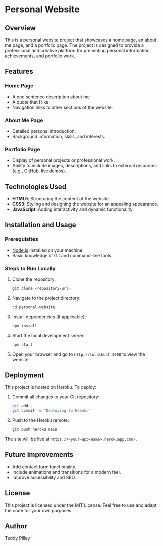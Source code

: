 # Personal Website

## Overview
This is a personal website project that showcases a home page, an about me page, and a portfolio page. The project is designed to provide a professional and creative platform for presenting personal information, achievements, and portfolio work.

## Features

### Home Page
- A one sentence description about me
- A quote that I like
- Navigation links to other sections of the website.

### About Me Page
- Detailed personal introduction.
- Background information, skills, and interests.


### Portfolio Page
- Display of personal projects or professional work.
- Ability to include images, descriptions, and links to external resources (e.g., GitHub, live demos).

## Technologies Used
- **HTML5**: Structuring the content of the website.
- **CSS3**: Styling and designing the website for an appealing appearance.
- **JavaScript**: Adding interactivity and dynamic functionality.

## Installation and Usage

### Prerequisites
- [Node.js](https://nodejs.org/) installed on your machine.
- Basic knowledge of Git and command-line tools.

### Steps to Run Locally
1. Clone the repository:
   ```bash
   git clone <repository-url>
   ```

2. Navigate to the project directory:
   ```bash
   cd personal-website
   ```

3. Install dependencies (if applicable):
   ```bash
   npm install
   ```

4. Start the local development server:
   ```bash
   npm start
   ```

5. Open your browser and go to `http://localhost:3000` to view the website.

## Deployment
This project is hosted on Heroku. To deploy:
1. Commit all changes to your Git repository:
   ```bash
   git add .
   git commit -m "Deploying to Heroku"
   ```

2. Push to the Heroku remote:
   ```bash
   git push heroku main
   ```

The site will be live at `https://<your-app-name>.herokuapp.com/`.

## Future Improvements
- Add contact form functionality.
- Include animations and transitions for a modern feel.
- Improve accessibility and SEO.

## License
This project is licensed under the MIT License. Feel free to use and adapt the code for your own purposes.

## Author
Teddy Pillay 


